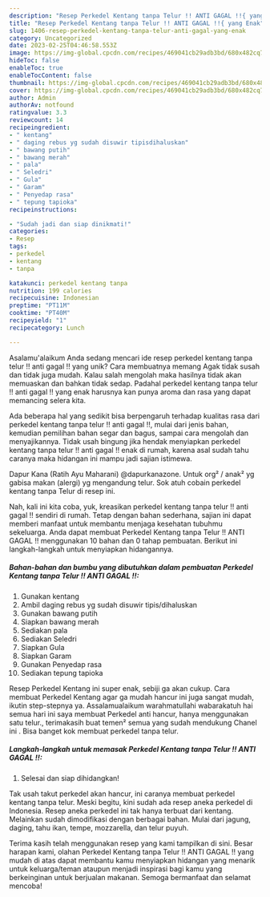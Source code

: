 ```yaml
---
description: "Resep Perkedel Kentang tanpa Telur !! ANTI GAGAL !!{ yang Enak"
title: "Resep Perkedel Kentang tanpa Telur !! ANTI GAGAL !!{ yang Enak"
slug: 1406-resep-perkedel-kentang-tanpa-telur-anti-gagal-yang-enak
category: Uncategorized
date: 2023-02-25T04:46:58.553Z
image: https://img-global.cpcdn.com/recipes/469041cb29adb3bd/680x482cq70/perkedel-kentang-tanpa-telur-anti-gagal-foto-resep-utama.jpg
hideToc: false
enableToc: true
enableTocContent: false
thumbnail: https://img-global.cpcdn.com/recipes/469041cb29adb3bd/680x482cq70/perkedel-kentang-tanpa-telur-anti-gagal-foto-resep-utama.jpg
cover: https://img-global.cpcdn.com/recipes/469041cb29adb3bd/680x482cq70/perkedel-kentang-tanpa-telur-anti-gagal-foto-resep-utama.jpg
author: Admin
authorAv: notfound
ratingvalue: 3.3
reviewcount: 14
recipeingredient:
- " kentang"
- " daging rebus yg sudah disuwir tipisdihaluskan"
- " bawang putih"
- " bawang merah"
- " pala"
- " Seledri"
- " Gula"
- " Garam"
- " Penyedap rasa"
- " tepung tapioka"
recipeinstructions:

- "Sudah jadi dan siap dinikmati!"
categories:
- Resep
tags:
- perkedel
- kentang
- tanpa

katakunci: perkedel kentang tanpa 
nutrition: 199 calories
recipecuisine: Indonesian
preptime: "PT11M"
cooktime: "PT40M"
recipeyield: "1"
recipecategory: Lunch

---
```



Asalamu'alaikum Anda sedang mencari ide resep perkedel kentang tanpa telur !! anti gagal !! yang unik? Cara membuatnya memang Agak tidak susah dan tidak juga mudah. Kalau salah mengolah maka hasilnya tidak akan memuaskan dan bahkan tidak sedap. Padahal perkedel kentang tanpa telur !! anti gagal !! yang enak harusnya kan punya aroma dan rasa yang dapat memancing selera kita.


Ada beberapa hal yang sedikit bisa berpengaruh terhadap kualitas rasa dari perkedel kentang tanpa telur !! anti gagal !!, mulai dari jenis bahan, kemudian pemilihan bahan segar dan bagus, sampai cara mengolah dan menyajikannya. Tidak usah bingung jika hendak menyiapkan perkedel kentang tanpa telur !! anti gagal !! enak di rumah, karena asal sudah tahu caranya maka hidangan ini mampu jadi sajian istimewa.

Dapur Kana (Ratih Ayu Maharani) @dapurkanazone. Untuk org² / anak² yg gabisa makan (alergi) yg mengandung telur. Sok atuh cobain perkedel kentang tanpa Telur di resep ini.


Nah, kali ini kita coba, yuk, kreasikan perkedel kentang tanpa telur !! anti gagal !! sendiri di rumah. Tetap dengan bahan sederhana, sajian ini dapat memberi manfaat untuk membantu menjaga kesehatan tubuhmu sekeluarga. Anda dapat membuat Perkedel Kentang tanpa Telur !! ANTI GAGAL !! menggunakan 10 bahan dan 0 tahap pembuatan. Berikut ini langkah-langkah untuk menyiapkan hidangannya.

<!--inarticleads1-->

##### Bahan-bahan dan bumbu yang dibutuhkan dalam pembuatan Perkedel Kentang tanpa Telur !! ANTI GAGAL !!:

1. Gunakan  kentang
1. Ambil  daging rebus yg sudah disuwir tipis/dihaluskan
1. Gunakan  bawang putih
1. Siapkan  bawang merah
1. Sediakan  pala
1. Sediakan  Seledri
1. Siapkan  Gula
1. Siapkan  Garam
1. Gunakan  Penyedap rasa
1. Sediakan  tepung tapioka


Resep Perkedel Kentang ini super enak, sebiji ga akan cukup. Cara membuat Perkedel Kentang agar ga mudah hancur ini juga sangat mudah, ikutin step-stepnya ya. Assalamualaikum warahmatullahi wabarakatuh hai semua hari ini saya membuat Perkedel anti hancur, hanya menggunakan satu telur., terimakasih buat temen² semua yang sudah mendukung Chanel ini . Bisa banget kok membuat perkedel tanpa telur. 

<!--inarticleads2-->

##### Langkah-langkah untuk memasak Perkedel Kentang tanpa Telur !! ANTI GAGAL !!:


1. Selesai dan siap dihidangkan!

Tak usah takut perkedel akan hancur, ini caranya membuat perkedel kentang tanpa telur. Meski begitu, kini sudah ada resep aneka perkedel di Indonesia. Resep aneka perkedel ini tak hanya terbuat dari kentang. Melainkan sudah dimodifikasi dengan berbagai bahan. Mulai dari jagung, daging, tahu ikan, tempe, mozzarella, dan telur puyuh. 

Terima kasih telah menggunakan resep yang kami tampilkan di sini. Besar harapan kami, olahan Perkedel Kentang tanpa Telur !! ANTI GAGAL !! yang mudah di atas dapat membantu kamu menyiapkan hidangan yang menarik untuk keluarga/teman ataupun menjadi inspirasi bagi kamu yang berkeinginan untuk berjualan makanan. Semoga bermanfaat dan selamat mencoba!

